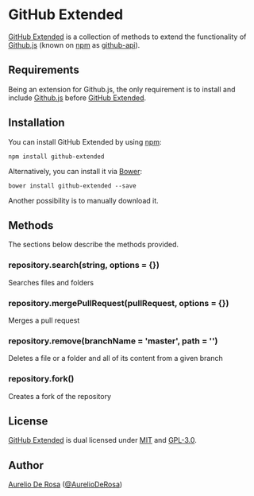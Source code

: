# GitHub Extended

[GitHub Extended](https://github.com/AurelioDeRosa/github-extended) is a collection of methods to extend the 
functionality of [Github.js](https://github.com/michael/github) (known on [npm](https://www.npmjs.com) as
[github-api](https://www.npmjs.com/package/github-api)).

## Requirements

Being an extension for Github.js, the only requirement is to install and include
[Github.js](https://github.com/michael/github) before
[GitHub Extended](https://github.com/AurelioDeRosa/github-extended).

## Installation

You can install GitHub Extended by using [npm](https://www.npmjs.com):

```
npm install github-extended
```

Alternatively, you can install it via [Bower](http://bower.io):

```
bower install github-extended --save
```

Another possibility is to manually download it.

## Methods

The sections below describe the methods provided.

### repository.search(string, options = {})

Searches files and folders

### repository.mergePullRequest(pullRequest, options = {})

Merges a pull request

### repository.remove(branchName = 'master', path = '')

Deletes a file or a folder and all of its content from a given branch

### repository.fork()

Creates a fork of the repository

## License

[GitHub Extended](https://github.com/AurelioDeRosa/github-extended) is dual licensed under
[MIT](http://www.opensource.org/licenses/MIT) and [GPL-3.0](http://opensource.org/licenses/GPL-3.0).

## Author

[Aurelio De Rosa](http://www.audero.it) ([@AurelioDeRosa](https://twitter.com/AurelioDeRosa))